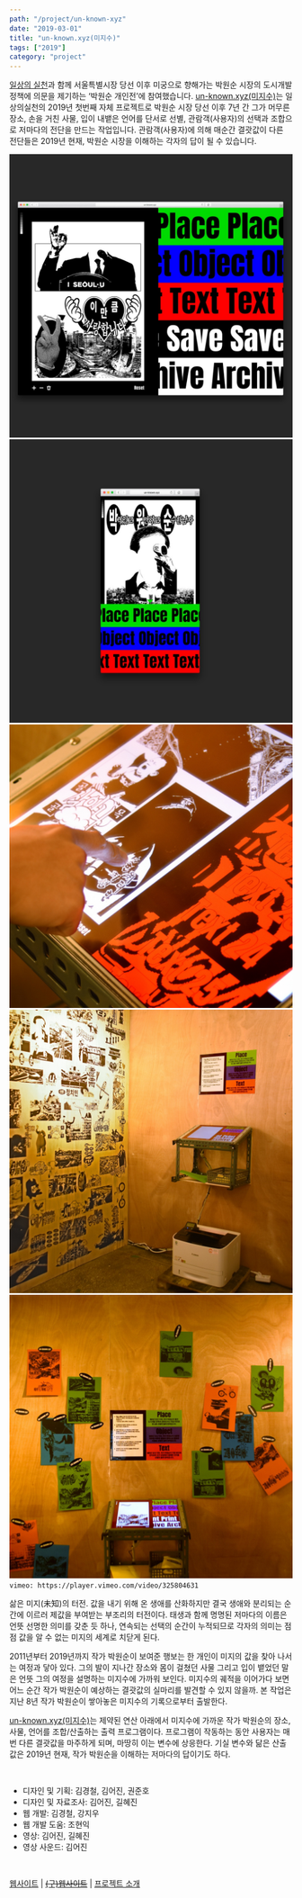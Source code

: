 ```yaml
---
path: "/project/un-known-xyz"
date: "2019-03-01"
title: "un-known.xyz(미지수)"
tags: ["2019"]
category: "project"
---
```


[일상의 실천](http://everyday-practice.com)과 함께 서울특별시장 당선 이후 미궁으로 향해가는 박원순 시장의 도시개발정책에 의문을 제기하는 ‘박원순 개인전’에 참여했습니다. [un-known.xyz(미지수)](http://helloep.website/unknown)는 일상의실천의 2019년 첫번째 자체 프로젝트로 박원순 시장 당선 이후 7년 간 그가 머무른 장소, 손을 거친 사물, 입이 내뱉은 언어를 단서로 선별, 관람객(사용자)의 선택과 조합으로 저마다의 전단을 만드는 작업입니다. 관람객(사용자)에 의해 매순간 결괏값이 다른 전단들은 2019년 현재, 박원순 시장을 이해하는 각자의 답이 될 수 있습니다.

![unknown-1](./img/unknown-1.jpg)
![unknown-2](./img/unknown-2.jpg)
![unknown-3](./img/unknown-3.jpg)
![unknown-4](./img/unknown-4.jpg)
![unknown-5](./img/unknown-5.jpg)
`vimeo: https://player.vimeo.com/video/325804631`

삶은 미지(未知)의 터전. 값을 내기 위해 온 생애를 산화하지만 결국 생애와 분리되는 순간에 이르러 제값을 부여받는 부조리의 터전이다. 태생과 함께 명명된 저마다의 이름은 언뜻 선명한 의미를 갖춘 듯 하나, 연속되는 선택의 순간이 누적되므로 각자의 의미는 점점 값을 알 수 없는 미지의 세계로 치닫게 된다.

2011년부터 2019년까지 작가 박원순이 보여준 행보는 한 개인이 미지의 값을 찾아 나서는 여정과 닿아 있다. 그의 발이 지나간 장소와 몸이 걸쳤던 사물 그리고 입이 뱉었던 말은 언뜻 그의 여정을 설명하는 미지수에 가까워 보인다. 미지수의 궤적을 이어가다 보면 어느 순간 작가 박원순이 예상하는 결괏값의 실마리를 발견할 수 있지 않을까. 본 작업은 지난 8년 작가 박원순이 쌓아놓은 미지수의 기록으로부터 출발한다.

[un-known.xyz(미지수)](http://helloep.website/unknown)는 제약된 연산 아래에서 미지수에 가까운 작가 박원순의 장소, 사물, 언어를 조합/산출하는 출력 프로그램이다. 프로그램이 작동하는 동안 사용자는 매번 다른 결괏값을 마주하게 되며, 마땅히 이는 변수에 상응한다. 기실 변수와 닮은 산출 값은 2019년 현재, 작가 박원순을 이해하는 저마다의 답이기도 하다.

<br />

- 디자인 및 기획: 김경철, 김어진, 권준호
- 디자인 및 자료조사: 김어진, 길혜진
- 웹 개발: 김경철, 강지우
- 웹 개발 도움: 조현익
- 영상: 김어진, 길혜진
- 영상 사운드: 김어진

<br />

[웹사이트](http://helloep.website/unknown) | [~~(구)웹사이트~~](http://un-known.xyz) | [프로젝트 소개](http://everyday-practice.com/portfolio/un-known-xyz/)
